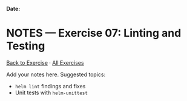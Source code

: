 **Date:** 

# NOTES — Exercise 07: Linting and Testing

[Back to Exercise](./README.md) · [All Exercises](../../README.md#exercises)

Add your notes here. Suggested topics:
- `helm lint` findings and fixes
- Unit tests with `helm-unittest`


